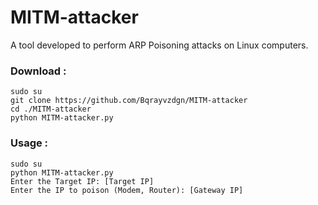 # MITM-attacker
<p>A tool developed to perform ARP Poisoning attacks on Linux computers.</p>

### Download :
```shell
sudo su
git clone https://github.com/Bqrayvzdgn/MITM-attacker
cd ./MITM-attacker
python MITM-attacker.py
```

### Usage :
```shell
sudo su
python MITM-attacker.py
Enter the Target IP: [Target IP]
Enter the IP to poison (Modem, Router): [Gateway IP]
```
